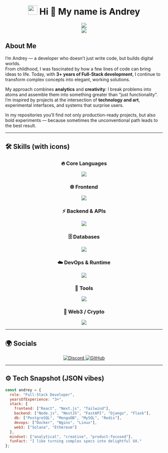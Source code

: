 <!-- 
    Let's make this place shine like pure gold!
-->

<div align="center">

# <img src="https://raw.githubusercontent.com/MartinHeinz/MartinHeinz/master/wave.gif" width="30" height="30" /> Hi 👋 My name is Andrey

<img src="https://readme-typing-svg.herokuapp.com/?font=Righteous&size=32&center=true&vCenter=true&width=650&height=60&duration=3500&lines=Full-Stack+Developer;Tech+Art+Enthusiast;Problem+Solver;Code+Architect" />

</div>

<div align="center">
  <img src="https://capsule-render.vercel.app/api?type=soft&color=0:E34C26,100:DA44B8&height=2&animation=fadeIn" />
</div>

## About Me

I’m Andrey — a developer who doesn’t just write code, but builds digital worlds.  
From childhood, I was fascinated by how a few lines of code can bring ideas to life. Today, with **3+ years of Full-Stack development**, I continue to transform complex concepts into elegant, working solutions.

My approach combines **analytics** and **creativity**: I break problems into atoms and assemble them into something greater than “just functionality”. I’m inspired by projects at the intersection of **technology and art**, experimental interfaces, and systems that surprise users.

In my repositories you’ll find not only production-ready projects, but also bold experiments — because sometimes the unconventional path leads to the best result.

---

## 🛠 Skills (with icons)

<div align="center">

### 🔥 Core Languages
<a href="#"><img src="https://skillicons.dev/icons?i=c,cpp,cs,py,js,ts,php,rust,bash&perline=9" /></a>

### 🌐 Frontend
<a href="#"><img src="https://skillicons.dev/icons?i=html,css,react,next,bootstrap,tailwind,threejs,figma&perline=8" /></a>

### ⚡ Backend & APIs
<a href="#"><img src="https://skillicons.dev/icons?i=nodejs,express,nest,fastapi,flask,django,graphql&perline=7" /></a>

### 🗄️ Databases
<a href="#"><img src="https://skillicons.dev/icons?i=postgres,mongodb,mysql,redis&perline=8" /></a>

### ☁️ DevOps & Runtime
<a href="#"><img src="https://skillicons.dev/icons?i=docker,nginx,linux,aws,gcp,kubernetes,terraform&perline=8" /></a>

### 🎨 Tools
<a href="#"><img src="https://skillicons.dev/icons?i=git,github,vscode,vim,webpack,vite,ps,ai,ae,pr&perline=10" /></a>

### 🔗 Web3 / Crypto
<a href="#"><img src="https://skillicons.dev/icons?i=solidity,ethereum,solana&perline=6" /></a>

</div>

---

## 🌍 Socials

<div align="center">
  <a href="https://discord.com/users/4len77">
    <img src="https://img.shields.io/badge/Discord-7289DA?logo=discord&logoColor=white&style=for-the-badge" alt="Discord" />
  </a>
  <a href="https://github.com/parasha">
    <img src="https://img.shields.io/badge/GitHub-181717?logo=github&logoColor=white&style=for-the-badge" alt="GitHub" />
  </a>
</div>

---

## ⚙️ Tech Snapshot (JSON vibes)

```javascript
const andrey = {
  role: "Full-Stack Developer",
  yearsOfExperience: "3+",
  stack: {
    frontend: ["React", "Next.js", "Tailwind"],
    backend: ["Node.js", "NestJS", "FastAPI", "Django", "Flask"],
    db: ["PostgreSQL", "MongoDB", "MySQL", "Redis"],
    devops: ["Docker", "Nginx", "Linux"],
    web3: ["Solana", "Ethereum"]
  },
  mindset: ["analytical", "creative", "product-focused"],
  funFact: "I like turning complex specs into delightful UX."
};
